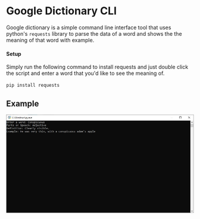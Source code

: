 # Google Dictionary CLI

Google dictionary is a simple command line interface tool that uses python's `requests` library to parse the data of a word and shows the the meaning of that word with example.

#### Setup

Simply run the following command to install requests and just double click the script and enter a word that you'd like to see the meaning of.

`pip install requests`

## Example

![Example](./example.jpg)
